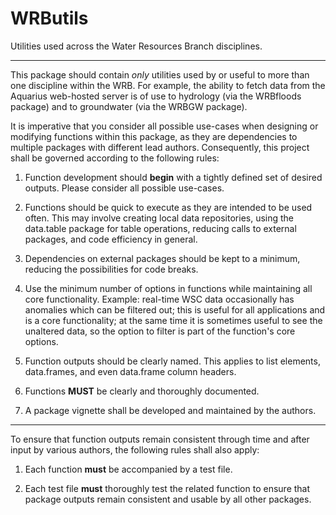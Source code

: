 # WRButils

Utilities used across the Water Resources Branch disciplines.

------------------------------------------------------------------------

This package should contain *only* utilities used by or useful to more than one discipline within the WRB. For example, the ability to fetch data from the Aquarius web-hosted server is of use to hydrology (via the WRBfloods package) and to groundwater (via the WRBGW package).

It is imperative that you consider all possible use-cases when designing or modifying functions within this package, as they are dependencies to multiple packages with different lead authors. Consequently, this project shall be governed according to the following rules:

1.  Function development should **begin** with a tightly defined set of desired outputs. Please consider all possible use-cases.

2.  Functions should be quick to execute as they are intended to be used often. This may involve creating local data repositories, using the data.table package for table operations, reducing calls to external packages, and code efficiency in general.

3.  Dependencies on external packages should be kept to a minimum, reducing the possibilities for code breaks.

4.  Use the minimum number of options in functions while maintaining all core functionality. Example: real-time WSC data occasionally has anomalies which can be filtered out; this is useful for all applications and is a core functionality; at the same time it is sometimes useful to see the unaltered data, so the option to filter is part of the function's core options.

5.  Function outputs should be clearly named. This applies to list elements, data.frames, and even data.frame column headers.

6.  Functions **MUST** be clearly and thoroughly documented.

7.  A package vignette shall be developed and maintained by the authors.

------------------------------------------------------------------------

To ensure that function outputs remain consistent through time and after input by various authors, the following rules shall also apply:

1.  Each function **must** be accompanied by a test file.

2.  Each test file **must** thoroughly test the related function to ensure that package outputs remain consistent and usable by all other packages.
